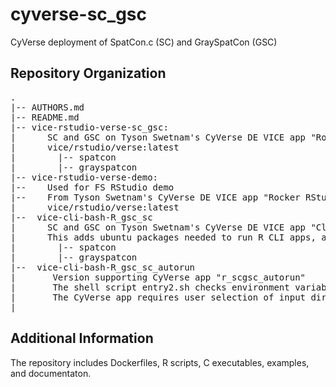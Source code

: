 # cyverse-sc_gsc
CyVerse deployment of SpatCon.c (SC) and GraySpatCon (GSC)  
 
## Repository Organization  
<pre>
.  
|-- AUTHORS.md  
|-- README.md  
|-- vice-rstudio-verse-sc_gsc:  
|      SC and GSC on Tyson Swetnam's CyVerse DE VICE app "Rocker RStudio Verse"  
|      vice/rstudio/verse:latest  
|        |-- spatcon  
|        |-- grayspatcon  
|-- vice-rstudio-verse-demo:  
|--	   Used for FS RStudio demo  
|--    From Tyson Swetnam's CyVerse DE VICE app "Rocker RStudio Verse"  
|      vice/rstudio/verse:latest   
|--  vice-cli-bash-R_gsc_sc  
|      SC and GSC on Tyson Swetnam's CyVerse DE VICE app "Cloud Shell"  
|      This adds ubuntu packages needed to run R CLI apps, and installs R libraries needed to run the scripts.  
|        |-- spatcon  
|        |-- grayspatcon  
|--  vice-cli-bash-R_gsc_sc_autorun  
|       Version supporting CyVerse app "r_scgsc_autorun"  
|       The shell script entry2.sh checks environment variable and runs a script, then starts a bash shell to indicate the script is finished    
|       The CyVerse app requires user selection of input directory   
|
</pre>
## Additional Information  
The repository includes Dockerfiles, R scripts, C executables, examples, and documentaton. 